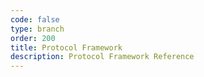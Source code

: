 ```yaml
---
code: false
type: branch
order: 200
title: Protocol Framework
description: Protocol Framework Reference
---
```

